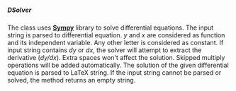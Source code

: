 ##### DSolver
The class uses [**Sympy**](https://www.sympy.org/en/index.html) library to solve differential equations.
The input string is parsed to differential equation. *y* and *x* are considered as function and its independent variable.
Any other letter is considered as constant.
If input string contains *dy* or *dx*, the solver will attempt to extract the derivative (*dy/dx*).
Extra spaces won't affect the solution.
Skipped multiply operations will be added automatically.
The solution of the given differential equation is parsed to LaTeX string. If the input string cannot be parsed or solved, the method returns an empty string.
